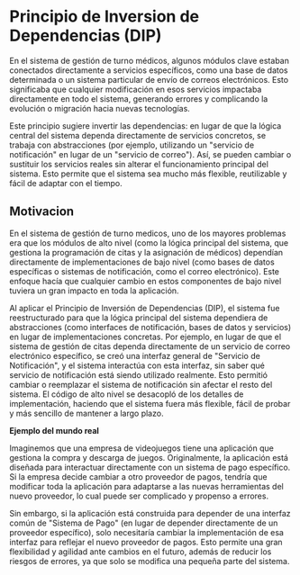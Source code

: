 # Principio de Inversion de Dependencias (DIP)

En el sistema de gestión de turno médicos, algunos módulos clave estaban conectados directamente a servicios específicos, como una base de datos determinada o un sistema particular de envío de correos electrónicos. Esto significaba que cualquier modificación en esos servicios impactaba directamente en todo el sistema, generando errores y complicando la evolución o migración hacia nuevas tecnologías.

Este principio sugiere invertir las dependencias: en lugar de que la lógica central del sistema dependa directamente de servicios concretos, se trabaja con abstracciones (por ejemplo, utilizando un "servicio de notificación" en lugar de un "servicio de correo"). Así, se pueden cambiar o sustituir los servicios reales sin alterar el funcionamiento principal del sistema. Esto permite que el sistema sea mucho más flexible, reutilizable y fácil de adaptar con el tiempo.

## Motivacion

En el sistema de gestión de turno medicos, uno de los mayores problemas era que los módulos de alto nivel (como la lógica principal del sistema, que gestiona la programación de citas y la asignación de médicos) dependían directamente de implementaciones de bajo nivel (como bases de datos específicas o sistemas de notificación, como el correo electrónico). Este enfoque hacía que cualquier cambio en estos componentes de bajo nivel tuviera un gran impacto en toda la aplicación.

Al aplicar el Principio de Inversión de Dependencias (DIP), el sistema fue reestructurado para que la lógica principal del sistema dependiera de abstracciones (como interfaces de notificación, bases de datos y servicios) en lugar de implementaciones concretas. Por ejemplo, en lugar de que el sistema de gestión de citas dependa directamente de un servicio de correo electrónico específico, se creó una interfaz general de "Servicio de Notificación", y el sistema interactúa con esta interfaz, sin saber qué servicio de notificación está siendo utilizado realmente. Esto permitió cambiar o reemplazar el sistema de notificación sin afectar el resto del sistema. El código de alto nivel se desacopló de los detalles de implementación, haciendo que el sistema fuera más flexible, fácil de probar y más sencillo de mantener a largo plazo.

**Ejemplo del mundo real**

Imaginemos que una empresa de videojuegos tiene una aplicación que gestiona la compra y descarga de juegos. Originalmente, la aplicación está diseñada para interactuar directamente con un sistema de pago específico. Si la empresa decide cambiar a otro proveedor de pagos, tendría que modificar toda la aplicación para adaptarse a las nuevas herramientas del nuevo proveedor, lo cual puede ser complicado y propenso a errores.

Sin embargo, si la aplicación está construida para depender de una interfaz común de "Sistema de Pago" (en lugar de depender directamente de un proveedor específico), solo necesitaría cambiar la implementación de esa interfaz para reflejar el nuevo proveedor de pagos. Esto permite una gran flexibilidad y agilidad ante cambios en el futuro, además de reducir los riesgos de errores, ya que solo se modifica una pequeña parte del sistema.

